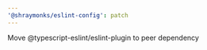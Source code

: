 ```yaml
---
'@shraymonks/eslint-config': patch
---
```


Move @typescript-eslint/eslint-plugin to peer dependency
